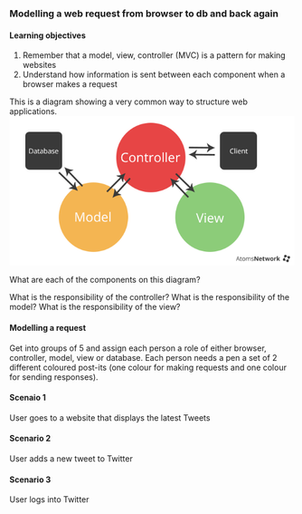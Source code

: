 ### Modelling a web request from browser to db and back again

#### Learning objectives

1) Remember that a model, view, controller (MVC) is a pattern for making websites
2) Understand how information is sent between each component when a browser makes a request



This is a diagram showing a very common way to structure web applications. 
![](mvc.png)

What are each of the components on this diagram?

What is the responsibility of the controller?
What is the responsibility of the model?
What is the responsibility of the view?

#### Modelling a request

Get into groups of 5 and assign each person a role of either browser, controller, model, view or database.
Each person needs a pen a set of 2 different coloured post-its (one colour for making requests and one colour
for sending responses).



#### Scenaio 1

User goes to a website that displays the latest Tweets

#### Scenario 2

User adds a new tweet to Twitter

#### Scenario 3

User logs into Twitter







